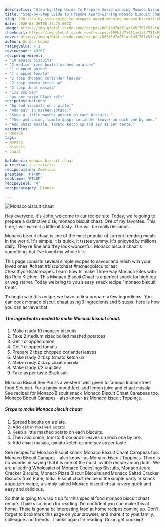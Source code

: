 ```yaml
---
description: "Step-by-Step Guide to Prepare Award-winning Monaco biscuit chaat"
title: "Step-by-Step Guide to Prepare Award-winning Monaco biscuit chaat"
slug: 220-step-by-step-guide-to-prepare-award-winning-monaco-biscuit-chaat
date: 2020-08-26T05:33:25.007Z
image: https://img-global.cpcdn.com/recipes/000b3d7a651ae1a5/751x532cq70/monaco-biscuit-chaat-recipe-main-photo.jpg
thumbnail: https://img-global.cpcdn.com/recipes/000b3d7a651ae1a5/751x532cq70/monaco-biscuit-chaat-recipe-main-photo.jpg
cover: https://img-global.cpcdn.com/recipes/000b3d7a651ae1a5/751x532cq70/monaco-biscuit-chaat-recipe-main-photo.jpg
author: Gordon Lopez
ratingvalue: 4.2
reviewcount: 49267
recipeingredient:
- "10 monaco biscuits"
- "2 medium sized boiled mashed potatoes"
- "1 chopped onion"
- "1 chopped tomato"
- "2 tbsp chopped coriander leaves"
- "2 tbsp tomato ketch up"
- "2 tbsp chaat masala"
- "1/2 cup Sev"
- "as per taste Black salt"
recipeinstructions:
- "Spread biscuits on a plate."
- "Add salt in mashed potato."
- "Keep a little mashed potato on each biscuits."
- "Then add onion, tomato &amp; coriander leaves on each one by one."
- "Add chaat masala, tomato ketch up and sev as per taste."
categories:
- Recipe
tags:
- monaco
- biscuit
- chaat

katakunci: monaco biscuit chaat 
nutrition: 252 calories
recipecuisine: American
preptime: "PT40M"
cooktime: "PT30M"
recipeyield: "4"
recipecategory: Dinner

---
```



![Monaco biscuit chaat](https://img-global.cpcdn.com/recipes/000b3d7a651ae1a5/751x532cq70/monaco-biscuit-chaat-recipe-main-photo.jpg)

Hey everyone, it's John, welcome to our recipe site. Today, we're going to prepare a distinctive dish, monaco biscuit chaat. One of my favorites. This time, I will make it a little bit tasty. This will be really delicious.

Monaco biscuit chaat is one of the most popular of current trending meals in the world. It's simple, it is quick, it tastes yummy. It's enjoyed by millions daily. They're fine and they look wonderful. Monaco biscuit chaat is something that I've loved my whole life.

This page consists several simple recipes to savour and relish with your loved ones. #chaat #biscuitchaat #monacobiscuitchaat #healthydietsaldrecipes. Learn how to make Three way Monaco Bites with No Rule Kitchen. This Monaco Biscuit Chaat is a perfect snack for high tea or veg starter. Today we bring to you a easy snack recipe &#34;monaco biscuit treat&#34;.


To begin with this recipe, we have to first prepare a few ingredients. You can cook monaco biscuit chaat using 9 ingredients and 5 steps. Here is how you can achieve that.

<!--inarticleads1-->

##### The ingredients needed to make Monaco biscuit chaat:

1. Make ready 10 monaco biscuits
1. Take 2 medium sized boiled mashed potatoes
1. Get 1 chopped onion
1. Get 1 chopped tomato
1. Prepare 2 tbsp chopped coriander leaves
1. Make ready 2 tbsp tomato ketch up
1. Make ready 2 tbsp chaat masala
1. Make ready 1/2 cup Sev
1. Take as per taste Black salt


Monaco Biscuit Sev Puri is a western twist given to famous Indian street food Sev puri. For a tangy mouthfeel, add lemon juice and chaat masala. See recipes for Monaco Biscuit snack, Monaco Biscuit Chaat Canapeas too. Monaco Biscuit Canapes - also known as Monaco biscuit Toppings. 

<!--inarticleads2-->

##### Steps to make Monaco biscuit chaat:

1. Spread biscuits on a plate.
1. Add salt in mashed potato.
1. Keep a little mashed potato on each biscuits.
1. Then add onion, tomato &amp; coriander leaves on each one by one.
1. Add chaat masala, tomato ketch up and sev as per taste.


See recipes for Monaco Biscuit snack, Monaco Biscuit Chaat Canapeas too. Monaco Biscuit Canapes - also known as Monaco biscuit Toppings. There is no wonder in saying that it is one of the most lovable recipe among kids. We are a leading Wholesaler of Monaco Cheeslings Biscuits, Monaco Jeera Cracker Biscuits, Monaco Pizza Biscuit Biscuits and Monaco Salted Cracker Biscuits from Pune, India. Biscuit chaat recipe is the simple party or snack appetizer recipe, a simply salted Monaco biscuit chaat is very quick and easy and delicious. 

So that is going to wrap it up for this special food monaco biscuit chaat recipe. Thanks so much for reading. I'm confident you can make this at home. There is gonna be interesting food at home recipes coming up. Don't forget to bookmark this page on your browser, and share it to your family, colleague and friends. Thanks again for reading. Go on get cooking!
